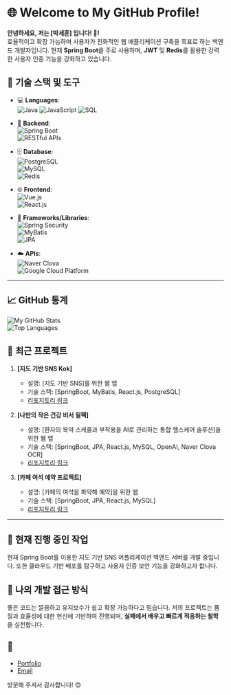 # 🌐 Welcome to My GitHub Profile!

**안녕하세요, 저는 [박세훈] 입니다! 👋!**  
효율적이고 확장 가능하며 사용자가 친화적인 웹 애플리케이션 구축을 목표로 하는 백엔드 개발자입니다. 현재 **Spring Boot**를 주로 사용하며, **JWT** 및 **Redis**를 활용한 강력한 사용자 인증 기능을 강화하고 있습니다.

## 🔧 기술 스택 및 도구

- 💻 **Languages**:  
  ![Java](https://img.shields.io/badge/Java-ED8B00?style=for-the-badge&logo=java&logoColor=white)  ![JavaScript](https://img.shields.io/badge/JavaScript-323330?style=for-the-badge&logo=javascript&logoColor=F7DF1E)  ![SQL](https://img.shields.io/badge/SQL-4479A1?style=for-the-badge&logo=MySQL&logoColor=white)

- 🔧 **Backend**:  
  ![Spring Boot](https://img.shields.io/badge/Spring_Boot-6DB33F?style=for-the-badge&logo=spring-boot&logoColor=white)  
  ![RESTful APIs](https://img.shields.io/badge/REST_API-FF6F00?style=for-the-badge)

- 🗄️ **Database**:  
  ![PostgreSQL](https://img.shields.io/badge/PostgreSQL-336791?style=for-the-badge&logo=postgresql&logoColor=white)  
  ![MySQL](https://img.shields.io/badge/MySQL-4479A1?style=for-the-badge&logo=mysql&logoColor=white)  
  ![Redis](https://img.shields.io/badge/Redis-DC382D?style=for-the-badge&logo=redis&logoColor=white)

- 🌐 **Frontend**:  
  ![Vue.js](https://img.shields.io/badge/Vue.js-4FC08D?style=for-the-badge&logo=vue.js&logoColor=white)  
  ![React.js](https://img.shields.io/badge/React-20232A?style=for-the-badge&logo=react&logoColor=61DAFB)

- 🧩 **Frameworks/Libraries**:  
  ![Spring Security](https://img.shields.io/badge/Spring_Security-6DB33F?style=for-the-badge&logo=spring&logoColor=white)  
  ![MyBatis](https://img.shields.io/badge/MyBatis-BF0A30?style=for-the-badge)  
  ![JPA](https://img.shields.io/badge/JPA-6DB33F?style=for-the-badge)

- ☁️ **APIs**:  
  ![Naver Clova](https://img.shields.io/badge/Naver_Clova-03C75A?style=for-the-badge&logo=naver&logoColor=white)  
  ![Google Cloud Platform](https://img.shields.io/badge/GCP-4285F4?style=for-the-badge&logo=google-cloud&logoColor=white)

---

## 📈 GitHub 통계

![My GitHub Stats](https://github-readme-stats.vercel.app/api?username=PsHooN7979&show_icons=true&theme=radical)  
![Top Languages](https://github-readme-stats.vercel.app/api/top-langs/?username=PsHooN7979&layout=compact&theme=radical)

## 📝 최근 프로젝트

1. **[지도 기반 SNS Kok]**  
   - 설명: [지도 기반 SNS]를 위한 웹 앱
   - 기술 스택: [SpringBoot, MyBatis, React.js, PostgreSQL]
   - [리포지토리 링크](https://github.com/PsHooN7979/Kok.git)

2. **[나만의 작은 건강 비서 필팩]**  
   - 설명: [환자의 복약 스케줄과 부작용을 AI로 관리하는 통합 헬스케어 솔루션]을 위한 웹 앱
   - 기술 스택: [SpringBoot, JPA, React.js, MySQL, OpenAI, Naver Clova OCR]
   - [리포지토리 링크](https://github.com/PsHooN7979/Piill-Pack.git)

3. **[카페 여석 예약 프로젝트]**  
   - 설명: [카페의 여석을 파악해 예약]을 위한 웹
   - 기술 스택: [SpringBoot, JPA, React.js, MySQL]
   - [리포지토리 링크](https://github.com/PsHooN7979/Personal_Project.git)

---

## 🚀 현재 진행 중인 작업

현재 Spring Boot를 이용한 지도 기반 SNS 어플리케이션 백엔드 서버를 개발 중입니다. 또한 클라우드 기반 배포를 탐구하고 사용자 인증 보안 기능을 강화하고자 합니다.

## 🧠 나의 개발 접근 방식

좋은 코드는 깔끔하고 유지보수가 쉽고 확장 가능하다고 믿습니다. 저의 프로젝트는 품질과 효율성에 대한 헌신에 기반하여 진행되며, **실패에서 배우고 빠르게 적응하는 철학**을 실천합니다.

## 🎯

- [Portfolio](https://outrageous-bearskin-6f8.notion.site/adad84c903d94cbab0241dd34dc110b0?pvs=4)  
- [Email](tp519666@gmail.com)

방문해 주셔서 감사합니다! 😊
